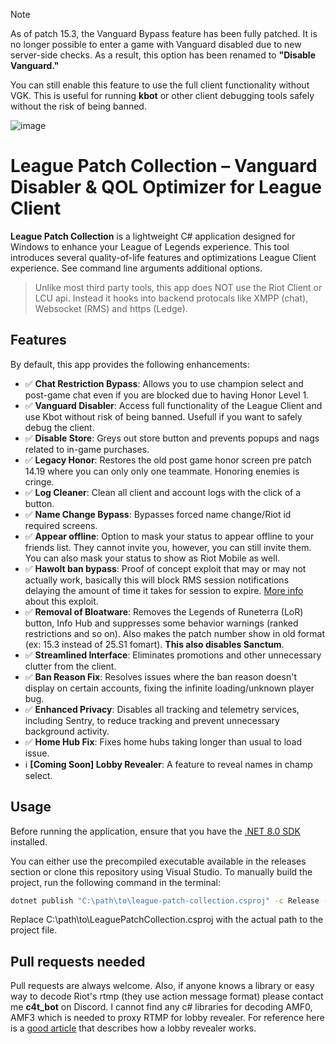 > [!NOTE]  
> As of patch 15.3, the Vanguard Bypass feature has been fully patched. It is no longer possible to enter a game with Vanguard disabled due to new server-side checks. As a result, this option has been renamed to **"Disable Vanguard."**  
>  
> You can still enable this feature to use the full client functionality without VGK. This is useful for running **kbot** or other client debugging tools safely without the risk of being banned.

![image](https://github.com/user-attachments/assets/93f8d790-4d25-4dac-9dc0-bf1878630d60)

# League Patch Collection – Vanguard Disabler & QOL Optimizer for League Client

**League Patch Collection** is a lightweight C# application designed for Windows to enhance your League of Legends experience. This tool introduces several quality-of-life features and optimizations League Client experience. See command line arguments additional options.

>  Unlike most third party tools, this app does NOT use the Riot Client or LCU api. Instead it hooks into backend protocals like XMPP (chat), Websocket (RMS) and https (Ledge).

## Features

By default, this app provides the following enhancements:
- :white_check_mark: **Chat Restriction Bypass**: Allows you to use champion select and post-game chat even if you are blocked due to having Honor Level 1.
- :white_check_mark: **Vanguard Disabler**: Access full functionality of the League Client and use Kbot without risk of being banned. Usefull if you want to safely debug the client.
- :white_check_mark: **Disable Store**: Greys out store button and prevents popups and nags related to in-game purchases.
- :white_check_mark: **Legacy Honor**: Restores the old post game honor screen pre patch 14.19 where you can only only one teammate. Honoring enemies is cringe.
- :white_check_mark: **Log Cleaner**: Clean all client and account logs with the click of a button.
- :white_check_mark: **Name Change Bypass**: Bypasses forced name change/Riot id required screens.
- :white_check_mark: **Appear offline**: Option to mask your status to appear offline to your friends list. They cannot invite you, however, you can still invite them. You can also mask your status to show as Riot Mobile as well.
- :white_check_mark: **Hawolt ban bypass**: Proof of concept exploit that may or may not actually work, basically this will block RMS session notifications delaying the amount of time it takes for session to expire. [More info](https://web.archive.org/web/20230628125118/https://twitter.com/hawolt/status/1674029547363217410) about this exploit.
- :white_check_mark: **Removal of Bloatware**: Removes the Legends of Runeterra (LoR) button, Info Hub and suppresses some behavior warnings (ranked restrictions and so on). Also makes the patch number show in old format (ex: 15.3 instead of 25.S1 fomart). **This also disables Sanctum**.
- :white_check_mark: **Streamlined Interface**: Eliminates promotions and other unnecessary clutter from the client. 
- :white_check_mark: **Ban Reason Fix**: Resolves issues where the ban reason doesn't display on certain accounts, fixing the infinite loading/unknown player bug.
- :white_check_mark: **Enhanced Privacy**: Disables all tracking and telemetry services, including Sentry, to reduce tracking and prevent unnecessary background activity.
- :white_check_mark: **Home Hub Fix**: Fixes home hubs taking longer than usual to load issue.
- :information_source: **[Coming Soon] Lobby Revealer**: A feature to reveal names in champ select.

##  Usage

Before running the application, ensure that you have the [.NET 8.0 SDK](https://dotnet.microsoft.com/en-us/download) installed.

You can either use the precompiled executable available in the releases section or clone this repository using Visual Studio. To manually build the project, run the following command in the terminal:
```bash   
dotnet publish "C:\path\to\league-patch-collection.csproj" -c Release -r win-x64 --self-contained false /p:PublishSingleFile=true
```
Replace C:\path\to\LeaguePatchCollection.csproj with the actual path to the project file.

## Pull requests needed

Pull requests are always welcome. Also, if anyone knows a library or easy way to decode Riot's rtmp (they use action message format) please contact me **c4t_bot** on Discord. I cannot find any c# libraries for decoding AMF0, AMF3 which is needed to proxy RTMP for lobby revealer. For reference here is a [good article](https://web-xbaank.vercel.app/blog/Reversing-engineering-lol) that describes how a lobby revealer works.
